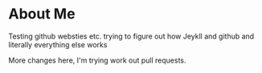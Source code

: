 <!--The text below is displayed as a title on the top right hand side of the website, I believe the # makes it large and/or bold-->
# About Me
Testing github websties etc. trying to figure out how Jeykll and github and literally everything else works

More changes here, I'm trying work out pull requests.
